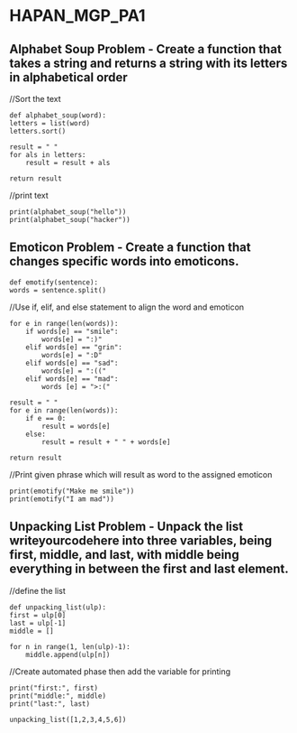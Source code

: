 # HAPAN_MGP_PA1

## Alphabet Soup Problem - Create a function that takes a string and returns a string with its letters in alphabetical order

//Sort the text
    
    def alphabet_soup(word):
    letters = list(word)
    letters.sort()
    
    result = " "
    for als in letters:
        result = result + als

    return result
    
//print text

    print(alphabet_soup("hello"))
    print(alphabet_soup("hacker"))

## Emoticon Problem - Create a function that changes specific words into emoticons.

    def emotify(sentence):
    words = sentence.split()

//Use if, elif, and else statement to align the word and emoticon

    for e in range(len(words)):
        if words[e] == "smile":
            words[e] = ":)"
        elif words[e] == "grin":
            words[e] = ":D"
        elif words[e] == "sad":
            words[e] = ":(("
        elif words[e] == "mad":
            words [e] = ">:("

    result = " "
    for e in range(len(words)):
        if e == 0:
            result = words[e]
        else:
            result = result + " " + words[e]
            
    return result

//Print given phrase which will result as word to the assigned emoticon

    print(emotify("Make me smile"))
    print(emotify("I am mad"))

## Unpacking List Problem - Unpack the list writeyourcodehere into three variables, being first, middle, and last, with middle being everything in between the first and last element.

//define the list

    def unpacking_list(ulp):
    first = ulp[0]
    last = ulp[-1]
    middle = []

    for n in range(1, len(ulp)-1):
        middle.append(ulp[n])

//Create automated phase then add the variable for printing

    print("first:", first)
    print("middle:", middle)
    print("last:", last)

    unpacking_list([1,2,3,4,5,6])
